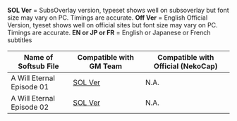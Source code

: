 **SOL Ver**         = SubsOverlay version, typeset shows well on subsoverlay but font size may vary on PC. Timings are accurate.
**Off Ver**         = English Official Version, tyeset shows well on official sites but font size may vary on PC. Timings are accurate.
**EN or JP or FR**  = English or Japanese or French subtitles

| Name of Softsub File | Compatible with GM Team | Compatible with Official (NekoCap) | 
| --- | --- | --- |
| A Will Eternal Episode 01 | <a href="https://wuzimiko.github.io/subsoverlay/awilleternal/subs/SOLverAWE12.ass">SOL Ver</a>  | N.A. |
| A Will Eternal Episode 02 | <a href="https://wuzimiko.github.io/subsoverlay/awilleternal/subs/SOLverAWE13.ass">SOL Ver</a>  | N.A. |
